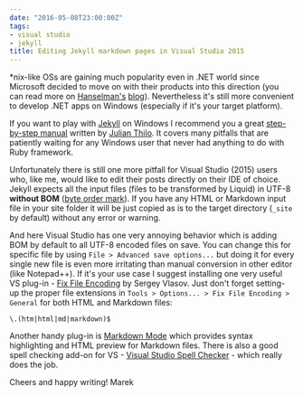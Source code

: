 ```yaml
---
date: "2016-05-08T23:00:00Z"
tags:
- visual studio
- jekyll
title: Editing Jekyll markdown pages in Visual Studio 2015
---
```

*nix-like OSs are gaining much popularity even in .NET world since Microsoft decided to move on with their products into this direction (you can read more on [Hanselman's](http://www.hanselman.com/blog/DevelopersCanRunBashShellAndUsermodeUbuntuLinuxBinariesOnWindows10.aspx) [blog](http://www.hanselman.com/blog/AnUpdateOnASPNETCore10RC2.aspx)). Nevertheless it's still more convenient to develop .NET apps on Windows (especially if it's your target platform).

If you want to play with [Jekyll](http://jekyllrb.com) on Windows I recommend you a great [step-by-step manual](http://jekyll-windows.juthilo.com) written by [Julian Thilo](https://twitter.com/juthilo). It covers many pitfalls that are patiently waiting for any Windows user that never had anything to do with Ruby framework.

Unfortunately there is still one more pitfall for Visual Studio (2015) users who, like me, would like to edit their posts directly on their IDE of choice.<!--more--> Jekyll expects all the input files (files to be transformed by Liquid) in UTF-8 **without BOM** ([byte order mark](https://en.wikipedia.org/wiki/Byte_order_mark)). If you have any HTML or Markdown input file in your site folder it will be just copied as is to the target directory (`_site` by default) without any error or warning. 

And here Visual Studio has one very annoying behavior which is adding BOM by default to all UTF-8 encoded files on save. You can change this for specific file by using `File > Advanced save options...` but doing it for every single new file is even more irritating than manual conversion in other editor (like Notepad++). If it's your use case I suggest installing one very useful VS plug-in - [Fix File Encoding](https://visualstudiogallery.msdn.microsoft.com/540ac2d8-f881-4794-8b00-810d28257b70) by Sergey Vlasov. Just don't forget setting-up the proper file extensions in `Tools > Options... > Fix File Encoding > General` for both HTML and Markdown files:

```
\.(htm|html|md|markdown)$
```

Another handy plug-in is [Markdown Mode](http://visualstudiogallery.msdn.microsoft.com/0855e23e-4c4c-4c82-8b39-24ab5c5a7f79) which provides syntax highlighting and HTML preview for Markdown files. There is also a good spell checking add-on for VS - [Visual Studio Spell Checker](https://github.com/EWSoftware/VSSpellChecker/wiki) - which really does the job.

Cheers and happy writing! 
Marek